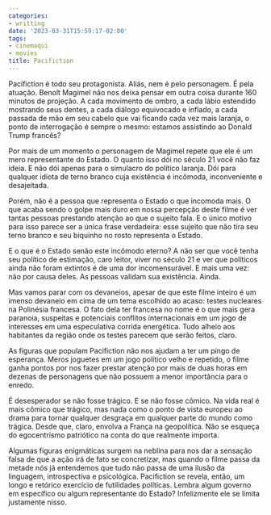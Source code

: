 ```yaml
---
categories:
- writting
date: '2023-03-31T15:59:17-02:00'
tags:
- cinemaqui
- movies
title: Pacifiction
---
```


Pacifiction é todo seu protagonista. Aliás, nem é pelo personagem. É pela atuação. Benoît Magimel não nos deixa pensar em outra coisa durante 160 minutos de projeção. A cada movimento de ombro, a cada lábio estendido mostrando seus dentes, a cada diálogo equivocado e inflado, a cada passada de mão em seu cabelo que vai ficando cada vez mais laranja, o ponto de interrogação é sempre o mesmo: estamos assistindo ao Donald Trump francês?

Por mais de um momento o personagem de Magimel repete que ele é um mero representante do Estado. O quanto isso dói no século 21 você não faz ideia. E não dói apenas para o simulacro do político laranja. Dói para qualquer idiota de terno branco cuja existência é incômoda, inconveniente e desajeitada.

Porém, não é a pessoa que representa o Estado o que incomoda mais. O que acaba sendo o golpe mais duro em nossa percepção deste filme é ver tantas pessoas prestando atenção ao que o sujeito fala. E o único motivo para isso parece ser a única frase verdadeira: esse sujeito que não tira seu terno branco e seu biquinho no rosto representa o Estado.

E o que é o Estado senão este incômodo eterno? A não ser que você tenha seu político de estimação, caro leitor, viver no século 21 e ver que políticos ainda não foram extintos é de uma dor incomensurável. E mais uma vez: não por causa deles. As pessoas validam sua existência. Ainda.

Mas vamos parar com os devaneios, apesar de que este filme inteiro é um imenso devaneio em cima de um tema escolhido ao acaso: testes nucleares na Polinésia francesa. O fato dela ter francesa no nome é o que mais gera paranoia, suspeitas e potenciais conflitos internacionais em um jogo de interesses em uma especulativa corrida energética. Tudo alheio aos habitantes da região onde os testes parecem que serão feitos, claro.

As figuras que populam Pacifiction não nos ajudam a ter um pingo de esperança. Meros joguetes em um jogo político velho e repetido, o filme ganha pontos por nos fazer prestar atenção por mais de duas horas em dezenas de personagens que não possuem a menor importância para o enredo.

É desesperador se não fosse trágico. E se não fosse cômico. Na vida real é mais cômico que trágico, mas nada como o ponto de vista europeu ao drama para tornar qualquer desgraça em qualquer parte do mundo como trágica. Desde que, claro, envolva a França na geopolítica. Não se esqueça do egocentrismo patriótico na conta do que realmente importa.

Algumas figuras enigmáticas surgem na neblina para nos dar a sensação falsa de que a ação irá de fato se concretizar, mas quando o filme passa da metade nós já entendemos que tudo não passa de uma ilusão da linguagem, introspectiva e psicológica. Pacifiction se revela, então, um longo e retórico exercício de futilidades políticas. Lembra algum governo em específico ou algum representante do Estado? Infelizmente ele se limita justamente nisso.